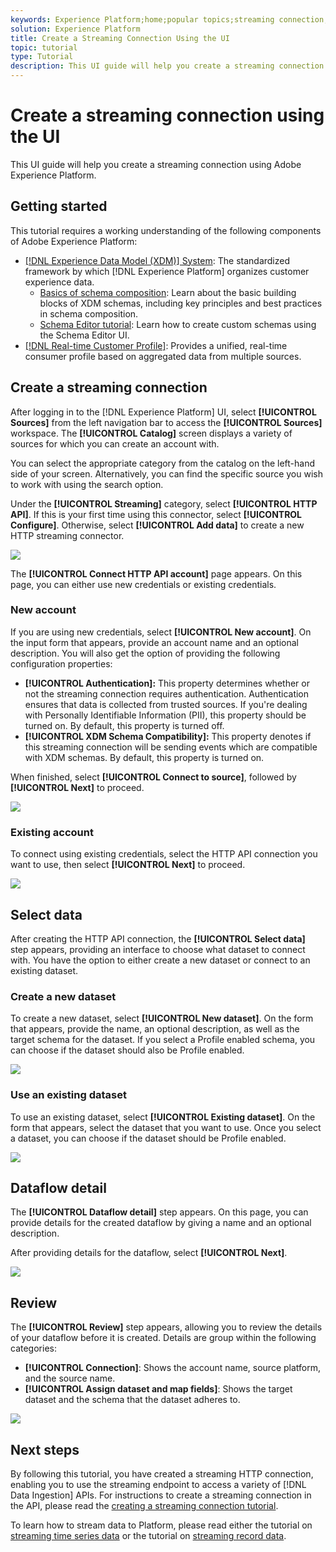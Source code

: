 ```yaml
---
keywords: Experience Platform;home;popular topics;streaming connection;create streaming connection;ui guide;tutorial;create a streaming connection;streaming ingestion;ingestion;
solution: Experience Platform
title: Create a Streaming Connection Using the UI
topic: tutorial
type: Tutorial
description: This UI guide will help you create a streaming connection using Adobe Experience Platform.
---
```


# Create a streaming connection using the UI

This UI guide will help you create a streaming connection using Adobe Experience Platform.

## Getting started

This tutorial requires a working understanding of the following components of Adobe Experience Platform:

-   [[!DNL Experience Data Model (XDM)] System](../../xdm/home.md): The standardized framework by which [!DNL Experience Platform] organizes customer experience data.
    -   [Basics of schema composition](../../xdm/schema/composition.md): Learn about the basic building blocks of XDM schemas, including key principles and best practices in schema composition.
    -   [Schema Editor tutorial](../../xdm/tutorials/create-schema-ui.md): Learn how to create custom schemas using the Schema Editor UI.
-   [[!DNL Real-time Customer Profile]](../../profile/home.md): Provides a unified, real-time consumer profile based on aggregated data from multiple sources.

## Create a streaming connection

After logging in to the [!DNL Experience Platform] UI, select **[!UICONTROL Sources]** from the left navigation bar to access the **[!UICONTROL Sources]** workspace. The **[!UICONTROL Catalog]** screen displays a variety of sources for which you can create an account with.

You can select the appropriate category from the catalog on the left-hand side of your screen. Alternatively, you can find the specific source you wish to work with using the search option.

Under the **[!UICONTROL Streaming]** category, select **[!UICONTROL HTTP API]**. If this is your first time using this connector, select **[!UICONTROL Configure]**. Otherwise, select **[!UICONTROL Add data]** to create a new HTTP streaming connector.

![](../../../../images/tutorials/create/http/catalog.png)

The **[!UICONTROL Connect HTTP API account]** page appears. On this page, you can either use new credentials or existing credentials.

### New account

If you are using new credentials, select **[!UICONTROL New account]**. On the input form that appears, provide an account name and an optional description. You will also get the option of providing the following configuration properties:

- **[!UICONTROL Authentication]:** This property determines whether or not the streaming connection requires authentication. Authentication ensures that data is collected from trusted sources. If you're dealing with Personally Identifiable Information (PII), this property should be turned on. By default, this property is turned off.
- **[!UICONTROL XDM Schema Compatibility]:** This property denotes if this streaming connection will be sending events which are compatible with XDM schemas. By default, this property is turned on.

When finished, select **[!UICONTROL Connect to source]**, followed by **[!UICONTROL Next]** to proceed.

![](../../../../images/tutorials/create/http/new-account.png)

### Existing account

To connect using existing credentials, select the HTTP API connection you want to use, then select **[!UICONTROL Next]** to proceed.

![](../../../../images/tutorials/create/http/existing-account.png)

## Select data

After creating the HTTP API connection, the **[!UICONTROL Select data]** step appears, providing an interface to choose what dataset to connect with. You have the option to either create a new dataset or connect to an existing dataset.

### Create a new dataset

To create a new dataset, select **[!UICONTROL New dataset]**. On the form that appears, provide the name, an optional description, as well as the target schema for the dataset. If you select a Profile enabled schema, you can choose if the dataset should also be Profile enabled.

![](../../../../images/tutorials/create/http/new-dataset.png)

### Use an existing dataset

To use an existing dataset, select **[!UICONTROL Existing dataset]**. On the form that appears, select the dataset that you want to use. Once you select a dataset, you can choose if the dataset should be Profile enabled.

![](../../../../images/tutorials/create/http/existing-dataset.png)

## Dataflow detail

The **[!UICONTROL Dataflow detail]** step appears. On this page, you can provide details for the created dataflow by giving a name and an optional description. 

After providing details for the dataflow, select **[!UICONTROL Next]**.

![](../../../../images/tutorials/create/http/dataflow-detail.png)

## Review

The **[!UICONTROL Review]** step appears, allowing you to review the details of your dataflow before it is created. Details are group within the following categories:

- **[!UICONTROL Connection]**: Shows the account name, source platform, and the source name.
- **[!UICONTROL Assign dataset and map fields]**: Shows the target dataset and the schema that the dataset adheres to.

![](../../../../images/tutorials/create/http/review.png)

## Next steps

By following this tutorial, you have created a streaming HTTP connection, enabling you to use the streaming endpoint to access a variety of [!DNL Data Ingestion] APIs. For instructions to create a streaming connection in the API, please read the [creating a streaming connection tutorial](../../../api/create/streaming/http.md).

To learn how to stream data to Platform, please read either the tutorial on [streaming time series data](../../../../../ingestion/tutorials/streaming-time-series-data.md) or the tutorial on [streaming record data](../../../../../ingestion/tutorials/streaming-record-data.md).
